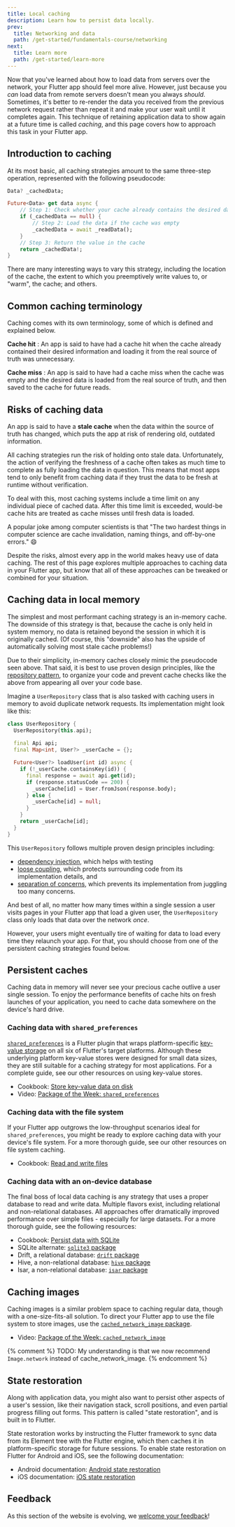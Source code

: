 ```yaml
---
title: Local caching
description: Learn how to persist data locally.
prev:
  title: Networking and data
  path: /get-started/fundamentals-course/networking
next:
  title: Learn more
  path: /get-started/learn-more
---
```


Now that you've learned about how to load data from servers
over the network, your Flutter app should feel more alive.
However, just because you *can* load data from remote servers
doesn't mean you always *should*. Sometimes, it's better to
re-render the data you received from the previous network
request rather than repeat it and make your user wait until
it completes again. This technique of retaining application
data to show again at a future time is called *caching*, and
this page covers how to approach this task in your Flutter app.

## Introduction to caching

At its most basic, all caching strategies amount to the same
three-step operation, represented with the following pseudocode:

```dart
Data? _cachedData;

Future<Data> get data async {
    // Step 1: Check whether your cache already contains the desired data
    if (_cachedData == null) {
        // Step 2: Load the data if the cache was empty
        _cachedData = await _readData();
    }
    // Step 3: Return the value in the cache
    return _cachedData!;
}
```

There are many interesting ways to vary this strategy,
including the location of the cache, the extent to which you
preemptively write values to, or "warm", the cache; and others.

## Common caching terminology

Caching comes with its own terminology, some of which is
defined and explained below.

**Cache hit**
: An app is said to have had a cache hit when the cache already
  contained their desired information and loading it from the
  real source of truth was unnecessary.

**Cache miss**
: An app is said to have had a cache miss when the cache was
  empty and the desired data is loaded from the real source
  of truth, and then saved to the cache for future reads.

## Risks of caching data

An app is said to have a **stale cache** when the data within 
the source of truth has changed, which puts the app at risk
of rendering old, outdated information.

All caching strategies run the risk of holding onto stale data.
Unfortunately, the action of verifying the freshness of a cache
often takes as much time to complete as fully loading the data
in question. This means that most apps tend to only benefit
from caching data if they trust the data to be fresh at runtime
without verification.

To deal with this, most caching systems include a time limit
on any individual piece of cached data. After this time limit
is exceeded, would-be cache hits are treated as cache misses
until fresh data is loaded.

A popular joke among computer scientists is that "The two
hardest things in computer science are cache invalidation,
naming things, and off-by-one errors." 😄

Despite the risks, almost every app in the world makes heavy
use of data caching. The rest of this page explores multiple
approaches to caching data in your Flutter app, but know that
all of these approaches can be tweaked or combined for your
situation.

## Caching data in local memory

The simplest and most performant caching strategy is an
in-memory cache. The downside of this strategy is that,
because the cache is only held in system memory, no data is
retained beyond the session in which it is originally cached.
(Of course, this "downside" also has the upside of automatically
solving most stale cache problems!)

Due to their simplicity, in-memory caches closely mimic
the pseudocode seen above. That said, it is best to use proven
design principles, like the [repository pattern][],
to organize your code and prevent cache checks like the above
from appearing all over your code base.

Imagine a `UserRepository` class that is also tasked with
caching users in memory to avoid duplicate network requests.
Its implementation might look like this:

```dart
class UserRepository {
  UserRepository(this.api);
  
  final Api api;
  final Map<int, User?> _userCache = {};

  Future<User?> loadUser(int id) async {
    if (!_userCache.containsKey(id)) {
      final response = await api.get(id);
      if (response.statusCode == 200) {
        _userCache[id] = User.fromJson(response.body);
      } else {
        _userCache[id] = null;
      }
    }
    return _userCache[id];
  }
}
```

This `UserRepository` follows multiple proven design
principles including:

* [dependency injection][], which helps with testing
* [loose coupling][], which protects surrounding code from
its implementation details, and
* [separation of concerns][], which prevents its implementation
from juggling too many concerns.

And best of all, no matter how many times within a single session
a user visits pages in your Flutter app that load a given user,
the `UserRepository` class only loads that data over the network *once*.

However, your users might eventually tire of waiting for data
to load every time they relaunch your app. For that, you should
choose from one of the persistent caching strategies found below.

[dependency injection]: https://en.wikipedia.org/wiki/Dependency_injection
[loose coupling]: https://en.wikipedia.org/wiki/Loose_coupling
[repository Pattern]: https://medium.com/@pererikbergman/repository-design-pattern-e28c0f3e4a30
[separation of concerns]: https://en.wikipedia.org/wiki/Separation_of_concerns

## Persistent caches

Caching data in memory will never see your precious cache
outlive a user single session.
To enjoy the performance benefits of cache hits on fresh
launches of your application, you need to cache data somewhere
on the device's hard drive.

### Caching data with `shared_preferences`

[`shared_preferences`][] is a Flutter plugin that wraps
platform-specific [key-value storage][] on all six of Flutter's
target platforms.
Although these underlying platform key-value stores were designed
for small data sizes, they are still suitable for a caching
strategy for most applications.
For a complete guide, see our other resources on using key-value stores.

* Cookbook: [Store key-value data on disk][]
* Video: [Package of the Week: `shared_preferences`][]

[key-value storage]: https://en.wikipedia.org/wiki/Key%E2%80%93value_database
[Package of the Week: `shared_preferences`]: https://www.youtube.com/watch?v=sa_U0jffQII
[`shared_preferences`]: {{site.pub-pkg}}/shared_preferences
[Store key-value data on disk]: /cookbook/persistence/key-value

### Caching data with the file system

If your Flutter app outgrows the low-throughput scenarios
ideal for `shared_preferences`, you might be ready to explore
caching data with your device's file system.
For a more thorough guide, see our other resources on
file system caching.

* Cookbook: [Read and write files][]

[Read and write files]: /cookbook/persistence/reading-writing-files

### Caching data with an on-device database

The final boss of local data caching is any strategy
that uses a proper database to read and write data.
Multiple flavors exist, including relational and
non-relational databases.
All approaches offer dramatically improved performance over
simple files - especially for large datasets.
For a more thorough guide, see the following resources:

* Cookbook: [Persist data with SQLite][]
* SQLite alternate: [`sqlite3` package][]
* Drift, a relational database: [`drift` package][]
* Hive, a non-relational database: [`hive` package][]
* Isar, a non-relational database: [`isar` package][]

[`drift` package]: {{site.pub-pkg}}/drift
[`hive` package]: {{site.pub-pkg}}/hive
[`isar` package]: {{site.pub-pkg}}/isar
[Persist data with SQLite]: /cookbook/persistence/sqlite
[`sqlite3` package]: {{site.pub-pkg}}/sqlite3

## Caching images

Caching images is a similar problem space to caching regular data,
though with a one-size-fits-all solution.
To direct your Flutter app to use the file system to store images,
use the [`cached_network_image` package][].

* Video: [Package of the Week: `cached_network_image`][]

{% comment %}
TODO: My understanding is that we now recommend `Image.network` instead of cache_network_image.
{% endcomment %}

[`cached_network_image` package]: {{site.pub-pkg}}/cached_network_image
[Package of the Week: `cached_network_image`]: https://www.youtube.com/watch?v=fnHr_rsQwDA

## State restoration

Along with application data, you might also want to persist other
aspects of a user's session, like their navigation stack, scroll
positions, and even partial progress filling out forms. This
pattern is called "state restoration", and is built in to Flutter.

State restoration works by instructing the Flutter framework
to sync data from its Element tree with the Flutter engine,
which then caches it in platform-specific storage for future 
sessions. To enable state restoration on Flutter for Android
and iOS, see the following documentation:

* Android documentation: [Android state restoration][]
* iOS documentation: [iOS state restoration][]

[Android state restoration]: /platform-integration/android/restore-state-android
[iOS state restoration]: /platform-integration/ios/restore-state-ios

## Feedback

As this section of the website is evolving, 
we [welcome your feedback][]!

[welcome your feedback]: https://google.qualtrics.com/jfe/form/SV_6A9KxXR7XmMrNsy?page="local-caching"
